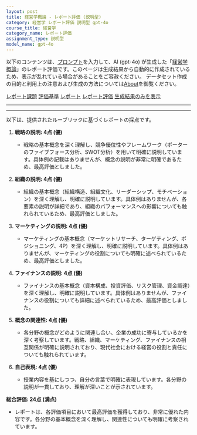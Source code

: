```yaml
---
layout: post
title: 経営学概論 - レポート評価 (説明型)
category: 経営学 レポート評価 説明型 gpt-4o
course_title: 経営学
category_name: レポート評価
assignment_type: 説明型
model_name: gpt-4o
---
```


以下のコンテンツは、[プロンプト](http://127.0.0.1:8000/generated/経営学/gpt-4o/prompt_レポート評価-説明型.md)を入力して、AI (gpt-4o) が生成した「[経営学概論](/contents/経営学/)」のレポート評価です。このページは生成結果から自動的に作成されているため、表示が乱れている場合があることをご容赦ください。
データセット作成の目的と利用上の注意および生成の方法については[About](/About)を御覧ください。

[レポート課題](../レポート課題-説明型)
[評価基準](../評価基準-説明型)
[レポート](../レポート-説明型)
[レポート評価](../レポート評価-説明型)
[生成結果のみを表示](http://127.0.0.1:8000/generated/経営学/gpt-4o/レポート評価-説明型.md)
  

***
***
  
以下は、提供されたルーブリックに基づくレポートの採点です。

1. **戦略の説明: 4点 (優)**
   - 戦略の基本概念を深く理解し、競争優位性やフレームワーク（ポーターのファイブフォース分析、SWOT分析）を用いて明確に説明しています。具体例の記載はありませんが、概念の説明が非常に明確であるため、最高評価としました。

2. **組織の説明: 4点 (優)**
   - 組織の基本概念（組織構造、組織文化、リーダーシップ、モチベーション）を深く理解し、明確に説明しています。具体例はありませんが、各要素の説明が詳細であり、組織のパフォーマンスへの影響についても触れられているため、最高評価としました。

3. **マーケティングの説明: 4点 (優)**
   - マーケティングの基本概念（マーケットリサーチ、ターゲティング、ポジショニング、4P）を深く理解し、明確に説明しています。具体例はありませんが、マーケティングの役割についても明確に述べられているため、最高評価としました。

4. **ファイナンスの説明: 4点 (優)**
   - ファイナンスの基本概念（資本構成、投資評価、リスク管理、資金調達）を深く理解し、明確に説明しています。具体例はありませんが、ファイナンスの役割についても詳細に述べられているため、最高評価としました。

5. **概念の関連性: 4点 (優)**
   - 各分野の概念がどのように関連し合い、企業の成功に寄与しているかを深く考察しています。戦略、組織、マーケティング、ファイナンスの相互関係が明確に説明されており、現代社会における経営の役割と責任についても触れられています。

6. **自己表現: 4点 (優)**
   - 授業内容を基にしつつ、自分の言葉で明確に表現しています。各分野の説明が一貫しており、理解が深いことが示されています。

**総合評価: 24点 (満点)**
- レポートは、各評価項目において最高評価を獲得しており、非常に優れた内容です。各分野の基本概念を深く理解し、関連性についても明確に考察されています。

